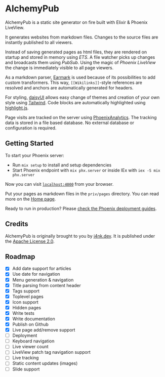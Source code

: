 # AlchemyPub

AlchemyPub is a static site generator on fire built with Elixir & Phoenix LiveView.

It generates websites from markdown files. Changes to the source files are instantly published to all viewers.

Instead of saving generated pages as html files, they are rendered on startup and stored in memory using *ETS*. A file watcher picks up changes and broadcasts them using *PubSub*. Using the magic of *Phoenix LiveView* the change is immediately visible to all page viewers.

As a markdown parser, [Earmark](https://github.com/pragdave/earmark) is used because of its possibilities to add custom transformers. This way, `[[Wikilinks]]`-style references are resolved and anchors are automatically generated for headers.

For styling, [daisyUI](https://github.com/saadeghi/daisyui) allows easy change of themes and creation of your own style using [Tailwind](https://github.com/tailwindlabs/tailwindcss). Code blocks are automatically highlighted using [highlight.js](https://github.com/highlightjs/highlight.js).

Page visits are tracked on the server using [PhoenixAnalytics](https://github.com/lalabuy948/PhoenixAnalytics). The tracking data is stored in a file based database. No external database or configuration is required.

## Getting Started

To start your Phoenix server:

- Run `mix setup` to install and setup dependencies
- Start Phoenix endpoint with `mix phx.server` or inside IEx with `iex -S mix phx.server`

Now you can visit [`localhost:4000`](http://localhost:4000) from your browser.

Put your pages as markdown files in the `priv/pages` directory. You can read more on the [Home page](priv/pages/Home.md).

Ready to run in production? Please [check the Phoenix deployment guides](https://hexdocs.pm/phoenix/deployment.html).

## Credits

AlchemyPub is originally brought to you by [j4nk.dev](https://j4nk.dev). It is published under the [Apache License 2.0](LICENSE).

## Roadmap

- [x] Add date support for articles
- [x] Use date for navigation
- [x] Menu generation & navigation
- [x] Title parsing from content header
- [x] Tags support
- [x] Toplevel pages
- [x] Icon support
- [x] Hidden pages
- [x] Write tests
- [x] Write documentation
- [x] Publish on Github
- [x] Live page add/remove support
- [ ] Deployment
- [ ] Keyboard navigation
- [ ] Live viewer count
- [ ] LiveView patch tag navigation support
- [ ] Live tracking
- [ ] Static content updates (images)
- [ ] Slide support
